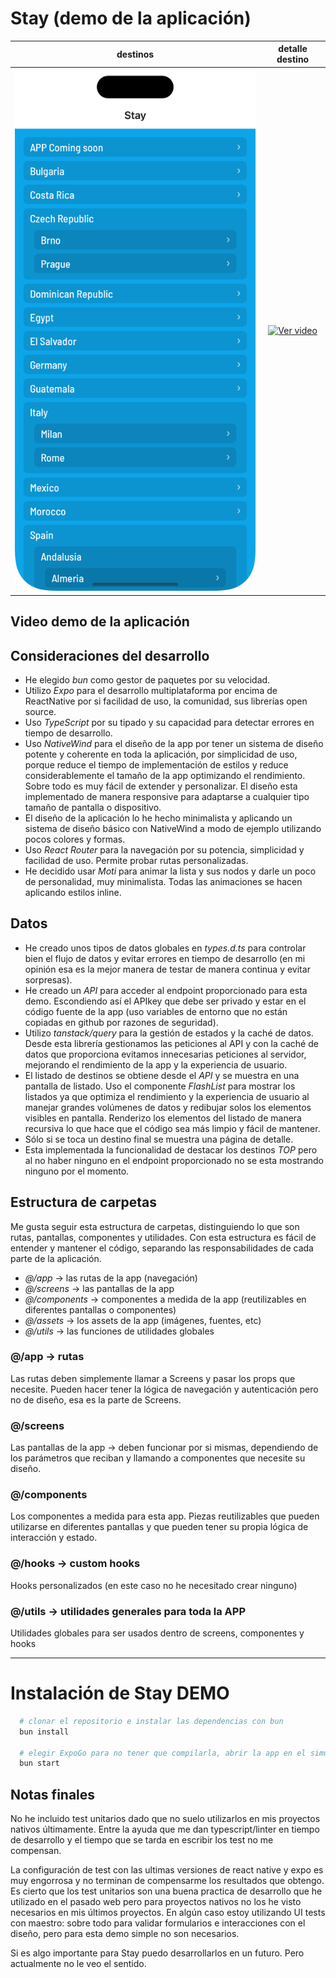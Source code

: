 # Stay (demo de la aplicación)

|           destinos           |                                                                detalle destino                                                                |
| :--------------------------: | :-------------------------------------------------------------------------------------------------------------------------------------------: |
| ![alt text](demo/demo01.png) | <a href="https://www.youtube.com/shorts/wk0tOVAtSco"><img src="https://img.youtube.com/vi/wk0tOVAtSco/maxresdefault.jpg" alt="Ver video"></a> |

## Video demo de la aplicación

## Consideraciones del desarrollo

- He elegido _bun_ como gestor de paquetes por su velocidad.
- Utilizo _Expo_ para el desarrollo multiplataforma por encima de ReactNative
  por si facilidad de uso, la comunidad, sus librerías open source.
- Uso _TypeScript_ por su tipado y su capacidad para detectar errores en tiempo
  de desarrollo.
- Uso _NativeWind_ para el diseño de la app por tener un sistema de diseño
  potente y coherente en toda la aplicación, por simplicidad de uso, porque
  reduce el tiempo de implementación de estilos y reduce considerablemente el
  tamaño de la app optimizando el rendimiento. Sobre todo es muy fácil de
  extender y personalizar. El diseño esta implementado de manera responsive para
  adaptarse a cualquier tipo tamaño de pantalla o dispositivo.
- El diseño de la aplicación lo he hecho minimalista y aplicando un sistema de
  diseño básico con NativeWind a modo de ejemplo utilizando pocos colores y
  formas.
- Uso _React Router_ para la navegación por su potencia, simplicidad y facilidad
  de uso. Permite probar rutas personalizadas.
- He decidido usar _Moti_ para animar la lista y sus nodos y darle un poco de
  personalidad, muy minimalista. Todas las animaciones se hacen aplicando
  estilos inline.

## Datos

- He creado unos tipos de datos globales en _types.d.ts_ para controlar bien el
  flujo de datos y evitar errores en tiempo de desarrollo (en mi opinión esa es
  la mejor manera de testar de manera continua y evitar sorpresas).
- He creado un _API_ para acceder al endpoint proporcionado para esta demo.
  Escondiendo así el APIkey que debe ser privado y estar en el código fuente de
  la app (uso variables de entorno que no están copiadas en github por razones
  de seguridad).
- Utilizo _tanstack/query_ para la gestión de estados y la caché de datos. Desde
  esta librería gestionamos las peticiones al API y con la caché de datos que
  proporciona evitamos innecesarias peticiones al servidor, mejorando el
  rendimiento de la app y la experiencia de usuario.
- El listado de destinos se obtiene desde el _API_ y se muestra en una pantalla
  de listado. Uso el componente _FlashList_ para mostrar los listados ya que
  optimiza el rendimiento y la experiencia de usuario al manejar grandes
  volúmenes de datos y redibujar solos los elementos visibles en pantalla.
  Renderizo los elementos del listado de manera recursiva lo que hace que el
  código sea más limpio y fácil de mantener.
- Sólo si se toca un destino final se muestra una página de detalle.
- Esta implementada la funcionalidad de destacar los destinos _TOP_ pero al no
  haber ninguno en el endpoint proporcionado no se esta mostrando ninguno por el
  momento.

## Estructura de carpetas

Me gusta seguir esta estructura de carpetas, distinguiendo lo que son rutas,
pantallas, componentes y utilidades. Con esta estructura es fácil de entender y
mantener el código, separando las responsabilidades de cada parte de la
aplicación.

- _@/app_ -> las rutas de la app (navegación)
- _@/screens_ -> las pantallas de la app
- _@/components_ -> componentes a medida de la app (reutilizables en diferentes
  pantallas o componentes)
- _@/assets_ -> los assets de la app (imágenes, fuentes, etc)
- _@/utils_ -> las funciones de utilidades globales

### @/app -> rutas

Las rutas deben simplemente llamar a Screens y pasar los props que necesite.
Pueden hacer tener la lógica de navegación y autenticación pero no de diseño,
esa es la parte de Screens.

### @/screens

Las pantallas de la app -> deben funcionar por si mismas, dependiendo de los
parámetros que reciban y llamando a componentes que necesite su diseño.

### @/components

Los componentes a medida para esta app. Piezas reutilizables que pueden
utilizarse en diferentes pantallas y que pueden tener su propia lógica de
interacción y estado.

### @/hooks -> custom hooks

Hooks personalizados (en este caso no he necesitado crear ninguno)

### @/utils -> utilidades generales para toda la APP

Utilidades globales para ser usados dentro de screens, componentes y hooks

---

# Instalación de Stay DEMO

```bash
  # clonar el repositorio e instalar las dependencias con bun
  bun install

  # elegir ExpoGo para no tener que compilarla, abrir la app en el simulador iOS / Android
  bun start
```

## Notas finales

No he incluido test unitarios dado que no suelo utilizarlos en mis proyectos
nativos últimamente. Entre la ayuda que me dan typescript/linter en tiempo de
desarrollo y el tiempo que se tarda en escribir los test no me compensan.

La configuración de test con las ultimas versiones de react native y expo es muy
engorrosa y no terminan de compensarme los resultados que obtengo. Es cierto que
los test unitarios son una buena practica de desarrollo que he utilizado en el
pasado web pero para proyectos nativos no los he visto necesarios en mis últimos
proyectos. En algún caso estoy utilizando UI tests con maestro: sobre todo para
validar formularios e interacciones con el diseño, pero para esta demo simple no
son necesarios.

Si es algo importante para Stay puedo desarrollarlos en un futuro. Pero
actualmente no le veo el sentido.
